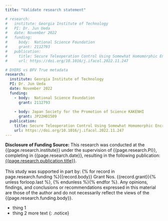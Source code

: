 ```yaml
---
title: "Validate research statement"

# research:
#   institute: Georgia Institute of Technology
#   PI: Dr. Jun Ueda
#   date: November 2022
#   funding:
#     body:  National Science Foundation
#     grant: 2112793
#   publication:
#     title: Secure Teleoperation Control Using Somewhat Homomorphic Encryption
#     url: https://doi.org/10.1016/j.ifacol.2022.11.247

# DYERS vs BFV True metadata
research:
  institute: Georgia Institute of Technology
  PI: Dr. Jun Ueda
  date: November 2022
  funding:
    - body:  National Science Foundation
      grant: 2112793
    
    - body: Japan Society for the Promotion of Science KAKENHI
      grant: JP22H01509
  publication:
    title: Secure Teleoperation Control Using Somewhat Homomorphic Encryption
    url: https://doi.org/10.1016/j.ifacol.2022.11.247
---
```


**Disclosure of Funding Source:** 
This research was conducted at the {{page.research.institute}} 
under the supervision of {{page.research.PI}}, completing in {{page.research.date}},
resulting in the following publication: [{{page.research.publication.title}}]({{page.research.publication.url}}).
<br/>
<br/>
This study was supported in part by: {% for record in page.research.funding %}{{record.body}} Grant Nos. {{record.grant}}{% unless forloop.last %}, {% endunless %}{% endfor %}.
Any opinions, findings, and conclusions or recommendations expressed in this material are those of the author and do
not necessarily reflect the views of the {{page.research.funding.body}}.
* thing 1
* thing 2
more text
{: .notice}